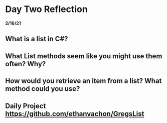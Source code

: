 # Day Two Reflection

**2/16/21**

## What is a list in C#?

## What List methods seem like you might use them often? Why?

## How would you retrieve an item from a list? What method could you use?

## Daily Project https://github.com/ethanvachon/GregsList
